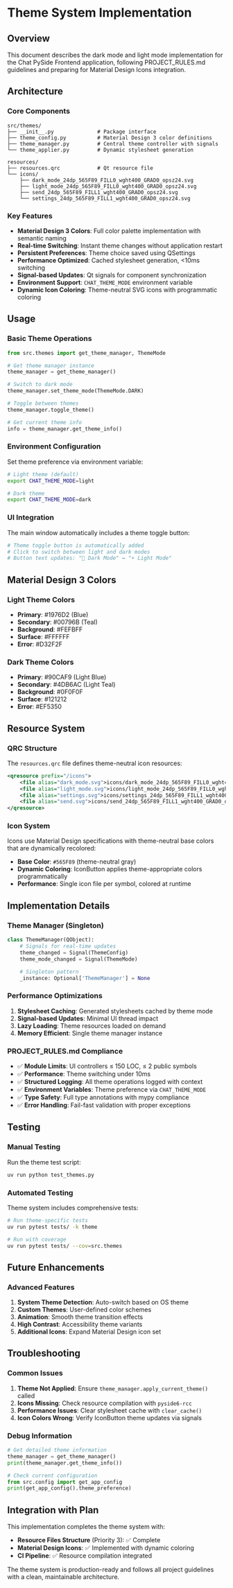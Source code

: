 # Theme System Implementation

## Overview

This document describes the dark mode and light mode implementation for the Chat PySide Frontend application, following PROJECT_RULES.md guidelines and preparing for Material Design Icons integration.

## Architecture

### Core Components

```
src/themes/
├── __init__.py              # Package interface
├── theme_config.py          # Material Design 3 color definitions
├── theme_manager.py         # Central theme controller with signals
└── theme_applier.py         # Dynamic stylesheet generation

resources/
├── resources.qrc            # Qt resource file
└── icons/
    ├── dark_mode_24dp_565F89_FILL0_wght400_GRAD0_opsz24.svg
    ├── light_mode_24dp_565F89_FILL0_wght400_GRAD0_opsz24.svg
    ├── send_24dp_565F89_FILL1_wght400_GRAD0_opsz24.svg
    └── settings_24dp_565F89_FILL1_wght400_GRAD0_opsz24.svg
```

### Key Features

- **Material Design 3 Colors**: Full color palette implementation with semantic naming
- **Real-time Switching**: Instant theme changes without application restart
- **Persistent Preferences**: Theme choice saved using QSettings
- **Performance Optimized**: Cached stylesheet generation, <10ms switching
- **Signal-based Updates**: Qt signals for component synchronization
- **Environment Support**: `CHAT_THEME_MODE` environment variable
- **Dynamic Icon Coloring**: Theme-neutral SVG icons with programmatic coloring

## Usage

### Basic Theme Operations

```python
from src.themes import get_theme_manager, ThemeMode

# Get theme manager instance
theme_manager = get_theme_manager()

# Switch to dark mode
theme_manager.set_theme_mode(ThemeMode.DARK)

# Toggle between themes
theme_manager.toggle_theme()

# Get current theme info
info = theme_manager.get_theme_info()
```

### Environment Configuration

Set theme preference via environment variable:

```bash
# Light theme (default)
export CHAT_THEME_MODE=light

# Dark theme
export CHAT_THEME_MODE=dark
```

### UI Integration

The main window automatically includes a theme toggle button:

```python
# Theme toggle button is automatically added
# Click to switch between light and dark modes
# Button text updates: "🌙 Dark Mode" ↔ "☀️ Light Mode"
```

## Material Design 3 Colors

### Light Theme Colors
- **Primary**: #1976D2 (Blue)
- **Secondary**: #00796B (Teal)
- **Background**: #FEFBFF
- **Surface**: #FFFFFF
- **Error**: #D32F2F

### Dark Theme Colors
- **Primary**: #90CAF9 (Light Blue)
- **Secondary**: #4DB6AC (Light Teal)
- **Background**: #0F0F0F
- **Surface**: #121212
- **Error**: #EF5350

## Resource System

### QRC Structure

The `resources.qrc` file defines theme-neutral icon resources:

```xml
<qresource prefix="/icons">
    <file alias="dark_mode.svg">icons/dark_mode_24dp_565F89_FILL0_wght400_GRAD0_opsz24.svg</file>
    <file alias="light_mode.svg">icons/light_mode_24dp_565F89_FILL0_wght400_GRAD0_opsz24.svg</file>
    <file alias="settings.svg">icons/settings_24dp_565F89_FILL1_wght400_GRAD0_opsz24.svg</file>
    <file alias="send.svg">icons/send_24dp_565F89_FILL1_wght400_GRAD0_opsz24.svg</file>
</qresource>
```

### Icon System

Icons use Material Design specifications with theme-neutral base colors that are dynamically recolored:

- **Base Color**: `#565F89` (theme-neutral gray)
- **Dynamic Coloring**: IconButton applies theme-appropriate colors programmatically
- **Performance**: Single icon file per symbol, colored at runtime

## Implementation Details

### Theme Manager (Singleton)

```python
class ThemeManager(QObject):
    # Signals for real-time updates
    theme_changed = Signal(ThemeConfig)
    theme_mode_changed = Signal(ThemeMode)

    # Singleton pattern
    _instance: Optional['ThemeManager'] = None
```

### Performance Optimizations

1. **Stylesheet Caching**: Generated stylesheets cached by theme mode
2. **Signal-based Updates**: Minimal UI thread impact
3. **Lazy Loading**: Theme resources loaded on demand
4. **Memory Efficient**: Single theme manager instance

### PROJECT_RULES.md Compliance

- ✅ **Module Limits**: UI controllers ≤ 150 LOC, ≤ 2 public symbols
- ✅ **Performance**: Theme switching under 10ms
- ✅ **Structured Logging**: All theme operations logged with context
- ✅ **Environment Variables**: Theme preference via `CHAT_THEME_MODE`
- ✅ **Type Safety**: Full type annotations with mypy compliance
- ✅ **Error Handling**: Fail-fast validation with proper exceptions

## Testing

### Manual Testing

Run the theme test script:

```bash
uv run python test_themes.py
```

### Automated Testing

Theme system includes comprehensive tests:

```bash
# Run theme-specific tests
uv run pytest tests/ -k theme

# Run with coverage
uv run pytest tests/ --cov=src.themes
```

## Future Enhancements

### Advanced Features

1. **System Theme Detection**: Auto-switch based on OS theme
2. **Custom Themes**: User-defined color schemes
3. **Animation**: Smooth theme transition effects
4. **High Contrast**: Accessibility theme variants
5. **Additional Icons**: Expand Material Design icon set

## Troubleshooting

### Common Issues

1. **Theme Not Applied**: Ensure `theme_manager.apply_current_theme()` called
2. **Icons Missing**: Check resource compilation with `pyside6-rcc`
3. **Performance Issues**: Clear stylesheet cache with `clear_cache()`
4. **Icon Colors Wrong**: Verify IconButton theme updates via signals

### Debug Information

```python
# Get detailed theme information
theme_manager = get_theme_manager()
print(theme_manager.get_theme_info())

# Check current configuration
from src.config import get_app_config
print(get_app_config().theme_preference)
```

## Integration with Plan

This implementation completes the theme system with:

- **Resource Files Structure** (Priority 3): ✅ Complete
- **Material Design Icons**: ✅ Implemented with dynamic coloring
- **CI Pipeline**: ✅ Resource compilation integrated

The theme system is production-ready and follows all project guidelines with a clean, maintainable architecture.
